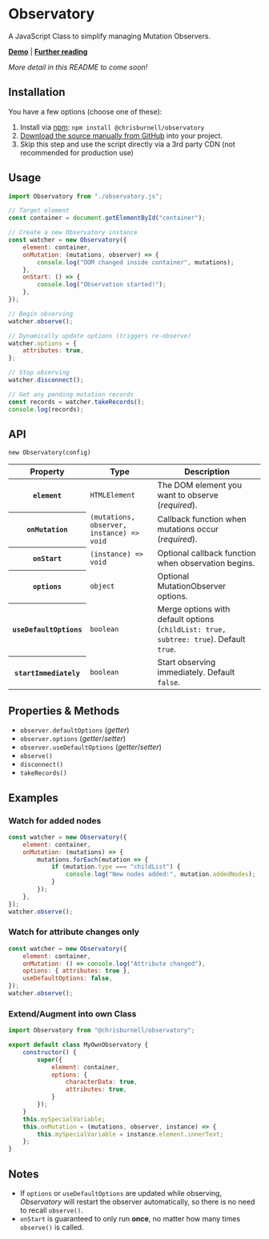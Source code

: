 # Observatory

A JavaScript Class to simplify managing Mutation Observers.

**[Demo](https://chrisburnell.github.io/observatory/demo.html)** | **[Further reading](https://chrisburnell.com/observatory/)**

*More detail in this README to come soon!*

## Installation

You have a few options (choose one of these):

1. Install via [npm](https://www.npmjs.com/package/@chrisburnell/observatory): `npm install @chrisburnell/observatory`
1. [Download the source manually from GitHub](https://github.com/chrisburnell/observatory/releases) into your project.
1. Skip this step and use the script directly via a 3rd party CDN (not recommended for production use)

## Usage

```javascript
import Observatory from "./observatory.js";

// Target element
const container = document.getElementById("container");

// Create a new Observatory instance
const watcher = new Observatory({
    element: container,
    onMutation: (mutations, observer) => {
        console.log("DOM changed inside container", mutations);
    },
    onStart: () => {
        console.log("Observation started!");
    },
});

// Begin observing
watcher.observe();

// Dynamically update options (triggers re-observe)
watcher.options = {
    attributes: true,
};

// Stop observing
watcher.disconnect();

// Get any pending mutation records
const records = watcher.takeRecords();
console.log(records);
```

## API

`new Observatory(config)`

<table>
    <thead>
        <tr>
            <th>Property</th>
            <th>Type</th>
            <th>Description</th>
        </tr>
    </thead>
    <tbody>
        <tr>
            <th><code>element</code></th>
            <td><code>HTMLElement</code></td>
            <td>The DOM element you want to observe (<em>required</em>).</td>
        </tr>
        <tr>
            <th><code>onMutation</code></th>
            <td><code>(mutations, observer, instance) => void</code></td>
            <td>Callback function when mutations occur (<em>required</em>).</td>
        </tr>
        <tr>
            <th><code>onStart</code></th>
            <td><code>(instance) => void</code></td>
            <td>Optional callback function when observation begins.</td>
        </tr>
        <tr>
            <th><code>options</code></th>
            <td><code>object</code></td>
            <td>Optional MutationObserver options.</td>
        </tr>
        <tr>
            <th><code>useDefaultOptions</code></th>
            <td><code>boolean</code></td>
            <td>Merge options with default options (<code>childList: true, subtree: true</code>). Default <code>true</code>.</td>
        </tr>
        <tr>
            <th><code>startImmediately</code></th>
            <td><code>boolean</code></td>
            <td>Start observing immediately. Default <code>false</code>.</td>
        </tr>
    </tbody>
</table>

## Properties & Methods

- `observer.defaultOptions` (*getter*)
- `observer.options` (*getter*/*setter*)
- `observer.useDefaultOptions` (*getter*/*setter*)
- `observe()`
- `disconnect()`
- `takeRecords()`

## Examples

### Watch for added nodes

```javascript
const watcher = new Observatory({
	element: container,
	onMutation: (mutations) => {
		mutations.forEach(mutation => {
			if (mutation.type === "childList") {
				console.log("New nodes added:", mutation.addedNodes);
			}
		});
	},
});
watcher.observe();
```

### Watch for attribute changes only

```javascript
const watcher = new Observatory({
	element: container,
	onMutation: () => console.log("Attribute changed"),
	options: { attributes: true },
	useDefaultOptions: false,
});
watcher.observe();
```

### Extend/Augment into own Class

```javascript
import Observatory from "@chrisburnell/observatory";

export default class MyOwnObservatory {
	constructor() {
		super({
			element: container,
			options: {
				characterData: true,
				attributes: true,
			}
		});
	}
	this.mySpecialVariable;
	this.onMutation = (mutations, observer, instance) => {
		this.mySpecialVariable = instance.element.innerText;
	};
}
```

## Notes

- If `options` or `useDefaultOptions` are updated while observing, *Observatory* will restart the observer automatically, so there is no need to recall `observe()`.
- `onStart` is guaranteed to only run **once**, no matter how many times `observe()` is called.
